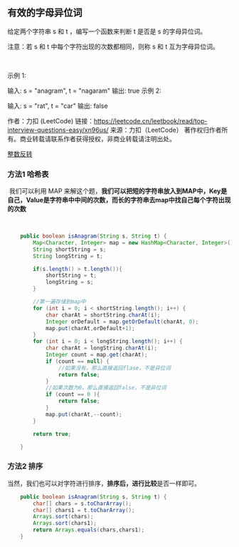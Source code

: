 ## 有效的字母异位词

给定两个字符串 s 和 t ，编写一个函数来判断 t 是否是 s 的字母异位词。

注意：若 s 和 t 中每个字符出现的次数都相同，则称 s 和 t 互为字母异位词。

 

示例 1:

输入: s = "anagram", t = "nagaram"
输出: true
示例 2:

输入: s = "rat", t = "car"
输出: false

作者：力扣 (LeetCode)
链接：https://leetcode.cn/leetbook/read/top-interview-questions-easy/xn96us/
来源：力扣（LeetCode）
著作权归作者所有。商业转载请联系作者获得授权，非商业转载请注明出处。


[整数反转](./ValidAnagrams.java)



### 方法1 哈希表

​	我们可以利用 MAP 来解这个题，**我们可以把短的字符串放入到MAP中，Key是自己，Value是字符串中中间的次数，而长的字符串去map中找自己每个字符出现的次数**

​	

```Java
    public boolean isAnagram(String s, String t) {
        Map<Character, Integer> map = new HashMap<Character, Integer>();
        String shortString = s;
        String longString = t;

        if(s.length() > t.length()){
            shortString = t;
            longString = s;
        }

        //第一遍存储到map中
        for (int i = 0; i < shortString.length(); i++) {
            char charAt = shortString.charAt(i);
            Integer orDefault = map.getOrDefault(charAt, 0);
            map.put(charAt,orDefault+1);
        }
        for (int i = 0; i < longString.length(); i++) {
            char charAt = longString.charAt(i);
            Integer count = map.get(charAt);
            if (count == null) {
                //如果没有，那么直接返回flase，不是异位词
                return false;
            }
            //如果次数为0，那么直接返回false，不是异位词
            if (count == 0 ){
                return false;
            }
            map.put(charAt,--count);
        }

        return true;

    }

```

### 方法2 排序

​	当然，我们也可以对字符进行排序，**排序后，进行比较**是否一样即可。

```java
    public boolean isAnagram(String s, String t) {
        char[] chars = s.toCharArray();
        char[] chars1 = t.toCharArray();
        Arrays.sort(chars);
        Arrays.sort(chars1);
        return Arrays.equals(chars,chars1);
    }
```

